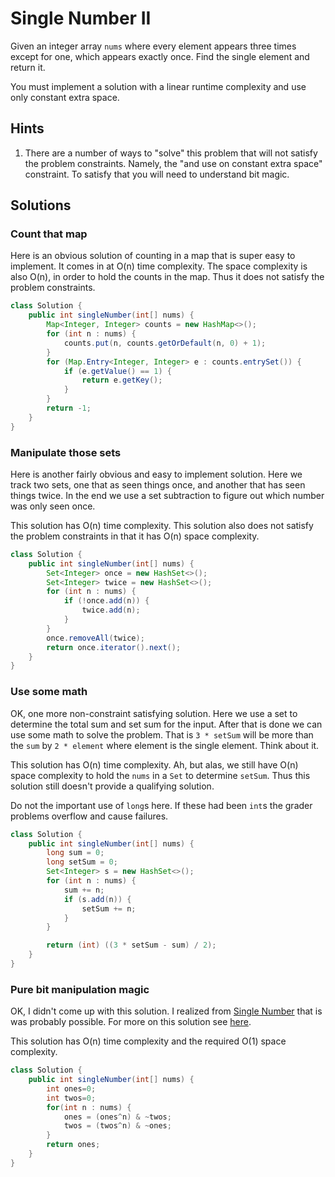 # Single Number II

Given an integer array `nums` where every element appears three times except
for one, which appears exactly once. Find the single element and return it.

You must implement a solution with a linear runtime complexity and use only
constant extra space.

## Hints

1. There are a number of ways to "solve" this problem that will not satisfy
   the problem constraints. Namely, the "and use on constant extra space"
   constraint. To satisfy that you will need to understand bit magic.

## Solutions

### Count that map

Here is an obvious solution of counting in a map that is super easy to
implement.
It comes in at O(n) time complexity. The space complexity is also O(n), in
order to hold the counts in the map. Thus it does not satisfy the problem
constraints.

```java
class Solution {
    public int singleNumber(int[] nums) {
        Map<Integer, Integer> counts = new HashMap<>();
        for (int n : nums) {
            counts.put(n, counts.getOrDefault(n, 0) + 1);
        }
        for (Map.Entry<Integer, Integer> e : counts.entrySet()) {
            if (e.getValue() == 1) {
                return e.getKey();
            }
        }
        return -1;
    }
}
```

### Manipulate those sets

Here is another fairly obvious and easy to implement solution. Here we track
two sets, one that as seen things once, and another that has seen things
twice. In the end we use a set subtraction to figure out which number was only
seen once.

This solution has O(n) time complexity. This solution also does not satisfy
the problem constraints in that it has O(n) space complexity.

```java
class Solution {
    public int singleNumber(int[] nums) {
        Set<Integer> once = new HashSet<>();
        Set<Integer> twice = new HashSet<>();
        for (int n : nums) {
            if (!once.add(n)) {
                twice.add(n);
            }
        }
        once.removeAll(twice);
        return once.iterator().next();
    }
}
```

### Use some math

OK, one more non-constraint satisfying solution. Here we use a set to
determine the total sum and set sum for the input. After that is done we can
use some math to solve the problem. That is `3 * setSum` will be more than the
`sum` by `2 * element` where element is the single element. Think about it.

This solution has O(n) time complexity. Ah, but alas, we still have O(n) space
complexity to hold the `nums` in a `Set` to determine `setSum`. Thus this
solution still doesn't provide a qualifying solution.

Do not the important use of `long`s here. If these had been `int`s the
grader problems overflow and cause failures.

```java
class Solution {
    public int singleNumber(int[] nums) {
        long sum = 0;
        long setSum = 0;
        Set<Integer> s = new HashSet<>();
        for (int n : nums) {
            sum += n;
            if (s.add(n)) {
                setSum += n;
            }
        }

        return (int) ((3 * setSum - sum) / 2);
    }
}
```

### Pure bit manipulation magic

OK, I didn't come up with this solution. I realized from
[Single Number](../single-number) that is was probably possible. For more
on this solution see
[here](https://leetcode.com/problems/single-number-ii/discuss/1299457/Simple-Bit-Manipulation-Approach).

This solution has O(n) time complexity and the required O(1) space complexity.

```java
class Solution {
    public int singleNumber(int[] nums) {
        int ones=0;
        int twos=0;
        for(int n : nums) {
            ones = (ones^n) & ~twos;
            twos = (twos^n) & ~ones;
        }
        return ones;
    }
}
```

